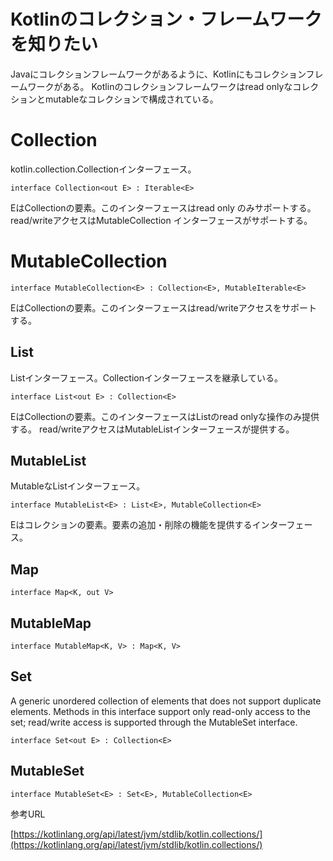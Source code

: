 # Kotlinのコレクション・フレームワークを知りたい


Javaにコレクションフレームワークがあるように、Kotlinにもコレクションフレームワークがある。
Kotlinのコレクションフレームワークはread onlyなコレクションとmutableなコレクションで構成されている。


# Collection

kotlin.collection.Collectionインターフェース。

    interface Collection<out E> : Iterable<E>

EはCollectionの要素。このインターフェースはread only のみサポートする。 read/writeアクセスはMutableCollection インターフェースがサポートする。


# MutableCollection

    interface MutableCollection<E> : Collection<E>, MutableIterable<E>

EはCollectionの要素。このインターフェースはread/writeアクセスをサポートする。

## List

Listインターフェース。Collectionインターフェースを継承している。

    interface List<out E> : Collection<E>
    
EはCollectionの要素。このインターフェースはListのread onlyな操作のみ提供する。
read/writeアクセスはMutableListインターフェースが提供する。

## MutableList

MutableなListインターフェース。

    interface MutableList<E> : List<E>, MutableCollection<E>

Eはコレクションの要素。要素の追加・削除の機能を提供するインターフェース。


## Map

    interface Map<K, out V>

## MutableMap

    interface MutableMap<K, V> : Map<K, V>


## Set

A generic unordered collection of elements that does not support duplicate elements. Methods in this interface support only read-only access to the set; read/write access is supported through the MutableSet interface.

    interface Set<out E> : Collection<E>

## MutableSet

    interface MutableSet<E> : Set<E>, MutableCollection<E>

参考URL

[https://kotlinlang.org/api/latest/jvm/stdlib/kotlin.collections/](https://kotlinlang.org/api/latest/jvm/stdlib/kotlin.collections/)
